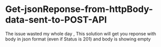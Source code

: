 # Get-jsonReponse-from-httpBody-data-sent-to-POST-API
The issue wasted my whole day , This solution will get you reponse with body in json format (even if Status is 201) and body is showing empty 
